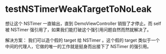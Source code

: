 # testNSTimerWeakTargetToNoLeak
想让这个 NSTimer 一直输出，直到 DemoViewController 销毁了才停止。而 self 被 NSTimer 强引用了，如果我们能打破这个强引用问题自然而然就解决了。




解决方案：
我们可以造个假的 target 给 NSTimer 。这个假的 target 类似于一个中间的代理人，它做的唯一的工作就是挺身而出接下了 NSTimer 的强引用。
